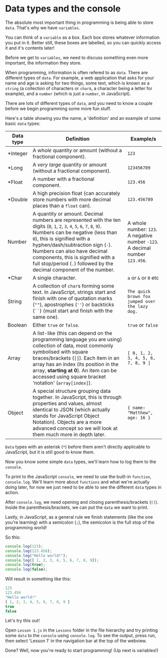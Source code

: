 # Data types and the console

The absolute most important thing in programming is being able to store `data`. That's why we have `variables`.

You can think of a `variable` as a box. Each box stores whatever information you put in it. Better still, these boxes are labelled, so you can quickly access it and it's contents later! 

Before we get to `variables`, we need to discuss something even more important, the information they store.

When programming, information is often refered to as `data`. There are different types of `data`. For example, a web application that asks for your name and age is asking for two things, some text, which is known as a `string` (a collection of characters or `char`s, a character being a letter for example), and a `number` (which is just a `number`, in JavaScript).

There are lots of different types of `data`, and you need to know a couple before we begin programming some more fun stuff.

Here's a table showing you the name, a 'definition' and an example of some basic `data` types:


| Data type | Definition | Example/s |
|-|-|-|
| *Integer | A _whole_ quantity or amount (without a fractional component). | `123` |
| *Long | A _very large_ quantity or amount (without a fractional component). | `123456789` |
| *Float | A number with a fractional component. | `123.456` |
| *Double | A high precision float (can accurately store numbers with more decimal places than a `float` can). | `123.456789` |
| Number | A quantity or amount. Decimal numbers are represented with the ten digits (`0`, `1`, `2`, `3`, `4`, `5`, `6`, `7`, `8`, `9`). Numbers can be negative (less than `0`), this is signified with a hyphen/dash/subtraction sign (`-`). Numbers can also have decimal components, this is signified with a full stop/period (`.`) followed by the decimal component of the number. | A whole number: `123`. A negative number `-123`. A decimal number `123.456`. |
| *Char | A single character. | `a` or `&` or `0` etc |
| String | A collection of `char`s forming some text. In JavaScript, strings start and finish with one of quotation marks (`""`), apostrophes (`''`) or backticks (``` `` ```) (must start and finish with the same one). | `The quick brown fox jumped over the lazy dog.` |
| Boolean | Either `true` or `false`. | `true` or `false` |
| Array | A list-like (this can depend on the programming language you are using) collection of data, most commonly symbolised with square braces/brackets (`[]`). Each item in an array has an index (its position in the array, **starting at 0**). An item can be accessed using square bracket 'notation' (`array[index]`). | `[ 0, 1, 2, 3, 4, 5, 6, 7, 8, 9 ]` |
| Object | A special structure grouping data together. In JavaScript, this is through properties and values, almost identical to JSON (which actually stands for JavaScript Object Notation). Objects are a more advanced concept so we will look at them much more in depth later. | `{ name: "Matthew", age: 16 }` |

`Data` types with an asterisk (`*`) before them aren't directly applicable to JavaScript, but it is still good to know them.

Now you know some simple `data` types, we'll learn how to log them to the `console`.

To print to the JavaScript `console`, we need to use the built-in `function`, `console.log`. We'll learn more about `functions` and what we're actually doing later, for now we just need to be able to see the different `data` types in action.

After `console.log`, we need opening and closing parenthesis/brackets (`()`). Inside the parenthesis/brackets, we can put the `data` we want to print.

Lastly, in JavaScript, as a general rule we finish statements (like the one you're learning) with a semicolon (`;`), the semicolon is the full stop of the programming world!

So this:
```js
console.log(123);
console.log(123.456);
console.log("Hello world!");
console.log([ 1, 2, 3, 4, 5, 6, 7, 8, 9]);
console.log(true);
console.log(false);
```
Will result in something like this:
```js
123
123.456
"Hello world!"
[ 1, 2, 3, 4, 5, 6, 7, 8, 9 ]
true
false
```
Let's try this out!

Open `Lesson 1.js` in the `Lessons` folder in the file hierarchy and try printing some `data` to the `console` using `console.log`. To see the output, press run, then select 'Lesson 1' in the navigation bar at the top of the webview.

Done? Well, now you're ready to start programming! (Up next is variables!)